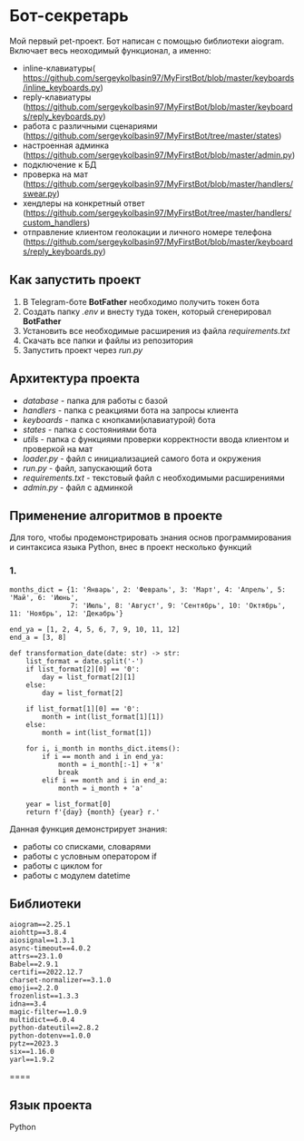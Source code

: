 # Бот-секретарь

Мой первый pet-проект. Бот написан с помощью библиотеки aiogram. Включает весь неоходимый функционал, а именно:

* inline-клавиатуры( https://github.com/sergeykolbasin97/MyFirstBot/blob/master/keyboards/inline_keyboards.py)
* reply-клавиатуры (https://github.com/sergeykolbasin97/MyFirstBot/blob/master/keyboards/reply_keyboards.py)
* работа с различными сценариями (https://github.com/sergeykolbasin97/MyFirstBot/tree/master/states)
* настроенная админка (https://github.com/sergeykolbasin97/MyFirstBot/blob/master/admin.py)
* подключение к БД
* проверка на мат (https://github.com/sergeykolbasin97/MyFirstBot/blob/master/handlers/swear.py)
* хендлеры на конкретный ответ (https://github.com/sergeykolbasin97/MyFirstBot/tree/master/handlers/custom_handlers)
* отправление клиентом геолокации и личного номере телефона (https://github.com/sergeykolbasin97/MyFirstBot/blob/master/keyboards/reply_keyboards.py)

## Как запустить проект

1. В Telegram-боте **BotFather** необходимо получить токен бота
2. Создать папку *.env* и внесту туда токен, который сгенерировал **BotFather**
3. Установить все необходимые расширения из файла *requirements.txt* 
4. Скачать все папки и файлы из репозитория 
5. Запустить проект через *run.py*

## Архитектура проекта 

* *database* - папка для работы с базой
* *handlers* - папка с реакциями бота на запросы клиента
* *keyboards* - папка с кнопками(клавиатурой) бота
* *states* - папка с состояниями бота 
* *utils* - папка с функциями проверки корректности ввода клиентом и проверкой на мат
* *loader.py* - файл с инициализацией самого бота и окружения
* *run.py* - файл, запускающий бота 
* *requirements.txt* - текстовый файл с необходимыми расширениями
* *admin.py* - файл с админкой

## Применение алгоритмов в проекте

Для того, чтобы продемонстрировать знания основ программирования и синтаксиса языка Python, внес в проект несколько функций

### 1. 
```
months_dict = {1: 'Январь', 2: 'Февраль', 3: 'Март', 4: 'Апрель', 5: 'Май', 6: 'Июнь',
               7: 'Июль', 8: 'Август', 9: 'Сентябрь', 10: 'Октябрь', 11: 'Ноябрь', 12: 'Декабрь'}

end_ya = [1, 2, 4, 5, 6, 7, 9, 10, 11, 12]
end_a = [3, 8]

def transformation_date(date: str) -> str:
    list_format = date.split('-')
    if list_format[2][0] == '0':
        day = list_format[2][1]
    else:
        day = list_format[2]

    if list_format[1][0] == '0':
        month = int(list_format[1][1])
    else:
        month = int(list_format[1])

    for i, i_month in months_dict.items():
        if i == month and i in end_ya:
            month = i_month[:-1] + 'я'
            break
        elif i == month and i in end_a:
            month = i_month + 'а'

    year = list_format[0]
    return f'{day} {month} {year} г.'
```

Данная функция демонстрирует знания: 
- работы со списками, словарями
- работы с условным оператором if
- работы с циклом for
- работы с модулем datetime

## Библиотеки 
```
aiogram==2.25.1
aiohttp==3.8.4
aiosignal==1.3.1
async-timeout==4.0.2
attrs==23.1.0
Babel==2.9.1
certifi==2022.12.7
charset-normalizer==3.1.0
emoji==2.2.0
frozenlist==1.3.3
idna==3.4
magic-filter==1.0.9
multidict==6.0.4
python-dateutil==2.8.2
python-dotenv==1.0.0
pytz==2023.3
six==1.16.0
yarl==1.9.2
```
====
## Язык проекта 
Python 
